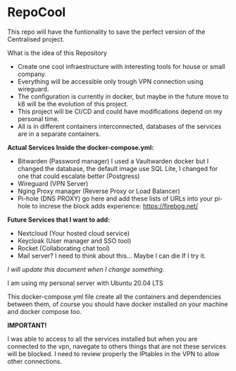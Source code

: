 # RepoCool

This repo will have the funtionality to save the perfect version of the Centralised project.

What is the idea of this Repository

- Create one cool infraestructure with interesting tools for house or small company. 
- Everything will be accessible only trough VPN connection using wireguard.
- The configuration is currently in docker, but maybe in the future move to k8 will be the evolution of this project.
- This project will be CI/CD and could have modifications depend on my personal time.
- All is in different containers interconnected, databases of the services are in a separate containers.

**Actual Services Inside the docker-compose.yml:**

- Bitwarden (Password manager) I used a Vaultwarden docker but I changed the database, the default image use SQL Lite, I changed for one that could escalate better (Postgress)
- Wireguard (VPN Server)
- Nging Proxy manager (Reverse Proxy or Load Balancer)
- Pi-hole (DNS PROXY) go here and add these lists of URLs into your pi-hole to increse the block adds experience: https://firebog.net/


**Future Services that I want to add:**

- Nextcloud (Your hosted cloud service)
- Keycloak (User manager and SSO tool)
- Rocket (Collaborating chat tool)
- Mail server? I need to think about this... Maybe I can die If I try it.


_I will update this document when I change something._


I am using my personal server with Ubuntu 20.04 LTS

This docker-compose.yml file create all the containers and dependencies between them, of course you should have docker installed on your machine and docker compose too. 

**IMPORTANT!**

I was able to access to all the services installed but when you are connected to the vpn, navegate to others things that are not these services will be blocked. I need to review properly the IPtables in the VPN to allow other connections.

